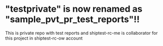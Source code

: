 # "testprivate" is now renamed as "sample_pvt_pr_test_reports"!!
This is private repo with test reports and shiptest-rc-me is collaborator for this project in shiptest-rc-ow account
##

